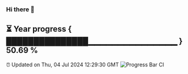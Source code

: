 ### Hi there 👋
⏳ Year progress { ███████████████▁▁▁▁▁▁▁▁▁▁▁▁▁▁▁ } 50.69 %
---
⏰ Updated on Thu, 04 Jul 2024 12:29:30 GMT
![Progress Bar CI](https://github.com/liununu/liununu/workflows/Progress%20Bar%20CI/badge.svg)
